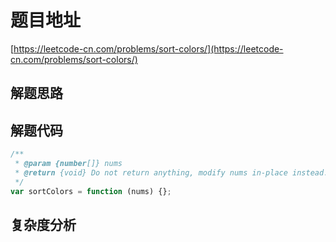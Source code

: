 # 题目地址

[https://leetcode-cn.com/problems/sort-colors/](https://leetcode-cn.com/problems/sort-colors/)

## 解题思路

## 解题代码

```js
/**
 * @param {number[]} nums
 * @return {void} Do not return anything, modify nums in-place instead.
 */
var sortColors = function (nums) {};
```

## 复杂度分析
